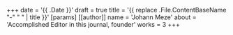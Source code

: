 +++
date = '{{ .Date }}'
draft = true
title = '{{ replace .File.ContentBaseName "-" " " | title }}'
[params]
    [[author]]
        name = 'Johann Meze'
        about = 'Accomplished Editor in this journal, founder'
        works = 3
+++
